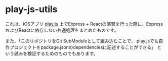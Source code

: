 # play-js-utils

これは、iOSアプリ
[play.js](https://apps.apple.com/jp/app/play-js-javascript-ide/id1423330822)
上でExpress + Reactの演習を行った際に、ExpressおよびReactに依存しない共通処理をまとめたものです。

また、「このリポジトリをGit SubModuleとして組み込むことで、
play.jsでも自作プロジェクトをpackage.jsonのdependenciesに記述することができる」
という試みを検証するためのものでもあります。
